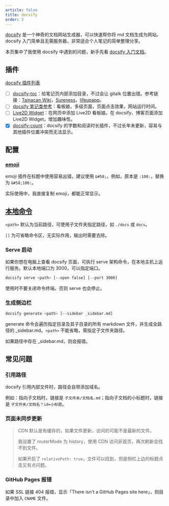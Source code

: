 ```yaml
---
article: false
title: docsify
order: 2
---
```


[docsify](https://docsify.js.org/#/zh-cn/) 是一个神奇的文档网站生成器，可以快速帮你将 md 文档生成为网站。docsify 入门简单且无需服务器，非常适合个人笔记的简单整理分享。

本页集中了我使用 docsify 中遇到的问题，新手先看 [docsify 入门文档](https://docsify.js.org/#/zh-cn/)。

## 插件

[docsify 插件列表](https://docsify-preview.vercel.app/#/zh-cn/awesome?id=plugins)

- [ ] [docsify-toc](https://github.com/mrpotatoes/docsify-toc)：给笔记页内部添加目录，不过会让 gitalk 位置出错。参考链接：[Tainacan Wiki](https://tainacan.github.io/tainacan-wiki/#/general-concepts)，[Sureness](https://github.com/dromara/sureness/blob/master/docs/index.html)，[lifeupapp](https://wiki.lifeupapp.fun/zh-cn/#/features/174)。
- [ ] [docsify 笔记类参考](https://notebook.js.org/#/README)：看板娘，多级页面，页面点击效果，网站运行时间。
- [ ] [Live2D Widget](https://github.com/stevenjoezhang/live2d-widget)：在网页中添加 Live2D 看板娘。在 docsify、博客页面添加 Live2D Widget，增加趣味性。
- [x] [docsify-count](https://github.com/827652549/docsify-count)：docsify 的字数和阅读时长插件，不过长年未更新，容易与其他插件位置冲突而无法显示。

## 配置

### [emoji](https://docsify.js.org/#/zh-cn/plugins?id=emoji)

emoji 插件在标题中使用容易出错，建议使用 `&#58;`。例如，原本是 `:100:`，替换为 `&#58;100:`。

实际使用中，我直接复制 emoji，都能正常显示。

## [本地命令](https://github.com/docsifyjs/docsify-cli)

`<path>` 默认为当前路径，可使用子文件夹指定路径，如 `./docs` 或 `docs`。

`[]` 为可省略命令区，无实际作用，输出时需要去除。

### Serve 启动

如果你想在电脑上查看 docsify 页面，可执行 serve 架构命令，在本地主机上运行服务。默认本地端口为 3000，可以指定端口。

```bash
docsify serve <path> [--open false] [--port 3000]
```

使用时不要关闭命令终端，否则 serve 也会停止。

### 生成侧边栏

```bash
docsify generate <path> [--sidebar _sidebar.md]
```

generate 命令会遍历指定目录及其子目录的所有 markdown 文件，并生成全路径的 \_sidebar.md。`<path>` 不能省略，需指定子文件夹路径。

如果路径中存在 \_sidebar.md，则会报错。

## 常见问题

### 引用路径

docsify 引用内部文件时，路径会自带添加域名。

例如：指向子文档时，链接是 `子文件夹/文档名.md`；指向子文档的小标题时，链接是 `子文件夹/文档名？id=小标题`。

### 页面未同步更新

> CDN 默认是有缓存的，如果文件更新，访问的可能不是最新的文件。
>
> 我设置了 routerMode 为 history，使用 CDN 访问非首页，再次刷新会找不到文件。
>
> 如果开启了 `relativePath: true`，文件可以找到，但是侧栏上边的标题点击又有点问题。

### GitHub Pages 报错

如果 SSL 链接 404 报错，显示「There isn't a GitHub Pages site here」，则目录中加入 `CNAME` 文件。
